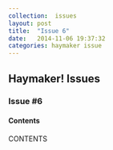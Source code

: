 ```yaml
---
collection:  issues
layout: post
title:  "Issue 6"
date:   2014-11-06 19:37:32
categories: haymaker issue
---
```


<h2>Haymaker! Issues</h2>

<h3>Issue #6</h3>

<h4>Contents</h4>

CONTENTS